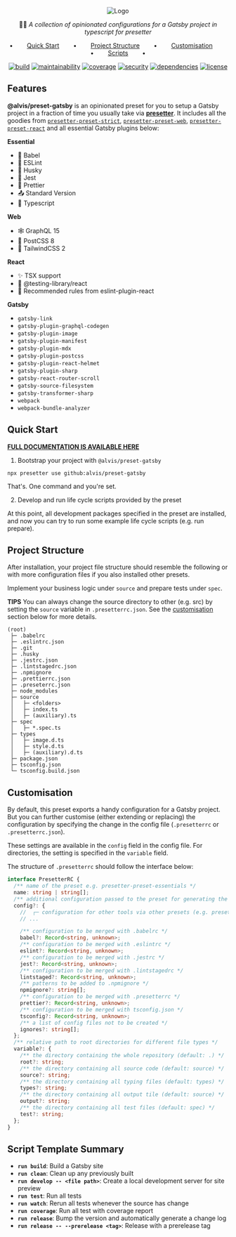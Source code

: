 <div align="center">

![Logo](https://github.com/alvis/presetter/raw/master/assets/logo.svg)

🏄🏻 _A collection of opinionated configurations for a Gatsby project in typescript for presetter_

•   [Quick Start](#quick-start)   •   [Project Structure](#project-structure)   •   [Customisation](#customisation)   •   [Scripts](#script-template-summary)   •

[![build](https://img.shields.io/github/workflow/status/alvis/presetter/code%20test?style=flat-square)](https://github.com/alvis/presetter/actions)
[![maintainability](https://img.shields.io/codeclimate/maintainability/alvis/presetter?style=flat-square)](https://codeclimate.com/github/alvis/presetter/maintainability)
[![coverage](https://img.shields.io/codeclimate/coverage/alvis/presetter?style=flat-square)](https://codeclimate.com/github/alvis/presetter/test_coverage)
[![security](https://img.shields.io/snyk/vulnerabilities/github/alvis/presetter/packages/preset-web/package.json.svg?style=flat-square)](https://snyk.io/test/github/alvis/presetter?targetFile=packages/preset-web/package.json&style=flat-square)
[![dependencies](https://img.shields.io/david/alvis/presetter?path=packages/preset-web&style=flat-square)](https://david-dm.org/alvis/presetter?path=packages/preset-web)
[![license](https://img.shields.io/github/license/alvis/presetter.svg?style=flat-square)](https://github.com/alvis/presetter/blob/master/LICENSE)

</div>

## Features

**@alvis/preset-gatsby** is an opinionated preset for you to setup a Gatsby project in a fraction of time you usually take via [**presetter**](https://github.com/alvis/presetter). It includes all the goodies from [`presetter-preset-strict`](https://github.com/alvis/presetter/tree/master/packages/preset-strict), [`presetter-preset-web`](https://github.com/alvis/presetter/tree/master/packages/preset-web), [`presetter-preset-react`](https://github.com/alvis/presetter/tree/master/packages/preset-react) and all essential Gatsby plugins below:

**Essential**

- 👥 Babel
- 🚿 ESLint
- 🐶 Husky
- 🧪 Jest
- 💅 Prettier
- 📤 Standard Version
- 💯 Typescript

**Web**

- 🕸️ GraphQL 15
- 💄 PostCSS 8
- 💨 TailwindCSS 2

**React**

- ✨ TSX support
- 🧪 @testing-library/react
- 📝 Recommended rules from eslint-plugin-react

**Gatsby**

- `gatsby-link`
- `gatsby-plugin-graphql-codegen`
- `gatsby-plugin-image`
- `gatsby-plugin-manifest`
- `gatsby-plugin-mdx`
- `gatsby-plugin-postcss`
- `gatsby-plugin-react-helmet`
- `gatsby-plugin-sharp`
- `gatsby-react-router-scroll`
- `gatsby-source-filesystem`
- `gatsby-transformer-sharp`
- `webpack`
- `webpack-bundle-analyzer`

## Quick Start

[**FULL DOCUMENTATION IS AVAILABLE HERE**](https://github.com/alvis/presetter/blob/master/README.md)

1. Bootstrap your project with `@alvis/preset-gatsby`

```shell
npx presetter use github:alvis/preset-gatsby
```

That's. One command and you're set.

2. Develop and run life cycle scripts provided by the preset

At this point, all development packages specified in the preset are installed,
and now you can try to run some example life cycle scripts (e.g. run prepare).

## Project Structure

After installation, your project file structure should resemble the following or with more configuration files if you also installed other presets.

Implement your business logic under `source` and prepare tests under `spec`.

**TIPS** You can always change the source directory to other (e.g. src) by setting the `source` variable in `.presetterrc.json`. See the [customisation](https://github.com/alvis/presetter/blob/master/packages/preset-essentials#customisation) section below for more details.

```
(root)
 ├─ .babelrc
 ├─ .eslintrc.json
 ├─ .git
 ├─ .husky
 ├─ .jestrc.json
 ├─ .lintstagedrc.json
 ├─ .npmignore
 ├─ .prettierrc.json
 ├─ .preseterrc.json
 ├─ node_modules
 ├─ source
 │   ├─ <folders>
 │   ├─ index.ts
 │   ├─ (auxiliary).ts
 ├─ spec
 │   ├─ *.spec.ts
 ├─ types
 │   ├─ image.d.ts
 │   ├─ style.d.ts
 │   ├─ (auxiliary).d.ts
 ├─ package.json
 ├─ tsconfig.json
 └─ tsconfig.build.json
```

## Customisation

By default, this preset exports a handy configuration for a Gatsby project.
But you can further customise (either extending or replacing) the configuration by specifying the change in the config file (`.presetterrc` or `.presetterrc.json`).

These settings are available in the `config` field in the config file. For directories, the setting is specified in the `variable` field.

The structure of `.presetterrc` should follow the interface below:

```ts
interface PresetterRC {
  /** name of the preset e.g. presetter-preset-essentials */
  name: string | string[];
  /** additional configuration passed to the preset for generating the configuration files */
  config?: {
    //  ┌─ configuration for other tools via other presets (e.g. presetter-preset-rollup)
    // ...

    /** configuration to be merged with .babelrc */
    babel?: Record<string, unknown>;
    /** configuration to be merged with .eslintrc */
    eslint?: Record<string, unknown>;
    /** configuration to be merged with .jestrc */
    jest?: Record<string, unknown>;
    /** configuration to be merged with .lintstagedrc */
    lintstaged?: Record<string, unknown>;
    /** patterns to be added to .npmignore */
    npmignore?: string[];
    /** configuration to be merged with .presetterrc */
    prettier?: Record<string, unknown>;
    /** configuration to be merged with tsconfig.json */
    tsconfig?: Record<string, unknown>;
    /** a list of config files not to be created */
    ignores?: string[];
  };
  /** relative path to root directories for different file types */
  variable?: {
    /** the directory containing the whole repository (default: .) */
    root?: string;
    /** the directory containing all source code (default: source) */
    source?: string;
    /** the directory containing all typing files (default: types) */
    types?: string;
    /** the directory containing all output tile (default: source) */
    output?: string;
    /** the directory containing all test files (default: spec) */
    test?: string;
  };
}
```

## Script Template Summary

- **`run build`**: Build a Gatsby site
- **`run clean`**: Clean up any previously built
- **`run develop -- <file path>`**: Create a local development server for site preview
- **`run test`**: Run all tests
- **`run watch`**: Rerun all tests whenever the source has change
- **`run coverage`**: Run all test with coverage report
- **`run release`**: Bump the version and automatically generate a change log
- **`run release -- --prerelease <tag>`**: Release with a prerelease tag
